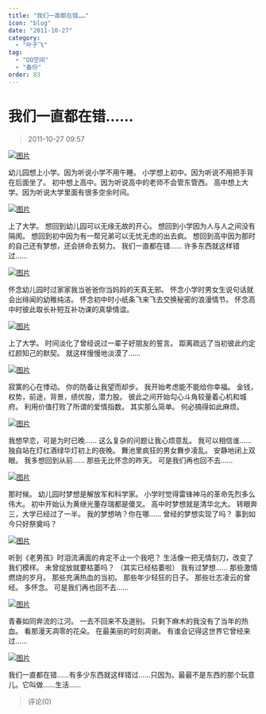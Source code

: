 ```yaml
---
title: "我们一直都在错……"
icon: "blog"
date: "2011-10-27"
category:
  - "叶子飞"
tag:
  - "QQ空间"
  - "备份"
order: 83
---
```

# 我们一直都在错……

> 2011-10-27 09:57

[![图片](https://pan.4a1801.life:11443/d/public/Qzone_wyf/Blogs/images/8CB323EB.webp)](https://pan.4a1801.life:11443/d/public/Qzone_wyf/Blogs/images/8CB323EB.webp)

幼儿园想上小学。因为听说小学不用午睡。
小学想上初中。因为听说不用把手背在后面坐了。
初中想上高中。因为听说高中的老师不会管东管西。
高中想上大学。因为听说大学里面有很多空余时间。

[![图片](https://pan.4a1801.life:11443/d/public/Qzone_wyf/Blogs/images/E6AEC5FA.webp)](https://pan.4a1801.life:11443/d/public/Qzone_wyf/Blogs/images/E6AEC5FA.webp)

上了大学。
想回到幼儿园可以无缘无故的开心。
想回到小学因为人与人之间没有隔阂。
想回到初中因为有一帮兄弟可以无忧无虑的出去疯。
想回到高中因为那时的自己还有梦想，还会拼命去努力。
我们一直都在错……
许多东西就这样错过……

[![图片](https://pan.4a1801.life:11443/d/public/Qzone_wyf/Blogs/images/91A501D7.webp)](https://pan.4a1801.life:11443/d/public/Qzone_wyf/Blogs/images/91A501D7.webp)

怀念幼儿园时过家家我当爸爸你当妈妈的天真无邪。
怀念小学时男女生说句话就会出绯闻的幼稚纯洁。
怀念初中时小纸条飞来飞去交换秘密的浪漫情节。
怀念高中时彼此取长补短互补功课的真挚情谊。

[![图片](https://pan.4a1801.life:11443/d/public/Qzone_wyf/Blogs/images/7B6701C2.gif)](https://pan.4a1801.life:11443/d/public/Qzone_wyf/Blogs/images/7B6701C2.gif)

上了大学。
时间淡化了曾经说过一辈子好朋友的誓言。
距离疏远了当初彼此约定红颜知己的默契。
就这样慢慢地淡漠了……

[![图片](https://pan.4a1801.life:11443/d/public/Qzone_wyf/Blogs/images/E89415A5.webp)](https://pan.4a1801.life:11443/d/public/Qzone_wyf/Blogs/images/E89415A5.webp)

寂寞的心在悸动。
你的防备让我望而却步。
我开始考虑能不能给你幸福。
金钱，权势，前途，背景，绩优股，潜力股。
彼此之间开始勾心斗角较量着心机和城府。
利用价值打败了所谓的爱情指数。
其实那么简单。
何必搞得如此麻烦。

[![图片](https://pan.4a1801.life:11443/d/public/Qzone_wyf/Blogs/images/A216AF18.webp)](https://pan.4a1801.life:11443/d/public/Qzone_wyf/Blogs/images/A216AF18.webp)

我想早恋，可是为时已晚……
这么复杂的问题让我心烦意乱。
我可以相信谁……
独自站在灯红酒绿华灯初上的夜晚。
舞池里疯狂的男女舞步凌乱。
安静地闭上双眼。
我多想回到从前……
那些无比怀念的昨天。
可是我们再也回不去……

[![图片](https://pan.4a1801.life:11443/d/public/Qzone_wyf/Blogs/images/70C35BA6.webp)](https://pan.4a1801.life:11443/d/public/Qzone_wyf/Blogs/images/70C35BA6.webp)

那时候。
幼儿园时梦想是解放军和科学家。
小学时觉得雷锋神马的革命先烈多么伟大。
初中开始认为黄继光董存瑞都是傻叉。
高中时梦想就是清华北大。
转眼奔三，大学已经过了一半。
我的梦想呐？你在哪……
曾经的梦想实现了吗？
事到如今只好祭奠吗？

[![图片](https://pan.4a1801.life:11443/d/public/Qzone_wyf/Blogs/images/31FF9D7F.webp)](https://pan.4a1801.life:11443/d/public/Qzone_wyf/Blogs/images/31FF9D7F.webp)

听到《老男孩》时泪流满面的肯定不止一个我吧？
生活像一把无情刻刀，改变了我们模样。
未曾绽放就要枯萎吗？
（其实已经枯萎啦）
我有过梦想……
那些激情燃烧的岁月。
那些充满热血的当初。
那些年少轻狂的日子。
那些壮志凌云的曾经。
多怀念。
可是我们再也回不去……

[![图片](https://pan.4a1801.life:11443/d/public/Qzone_wyf/Blogs/images/22465BCA.webp)](https://pan.4a1801.life:11443/d/public/Qzone_wyf/Blogs/images/22465BCA.webp)

青春如同奔流的江河。
一去不回来不及道别。
只剩下麻木的我没有了当年的热血。
看那漫天凋零的花朵。
在最美丽的时刻凋谢。
有谁会记得这世界它曾经来过……

[![图片](https://pan.4a1801.life:11443/d/public/Qzone_wyf/Blogs/images/36E0B053.webp)](https://pan.4a1801.life:11443/d/public/Qzone_wyf/Blogs/images/36E0B053.webp)

我们一直都在错……有多少东西就这样错过……只因为。最最不是东西的那个玩意儿。它叫做……生活......

> 评论(0)
